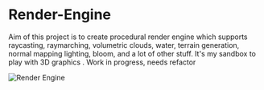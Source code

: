 # Render-Engine
Aim of this project is to create procedural render engine which supports raycasting, raymarching, volumetric clouds, water, terrain generation, normal mapping lighting, bloom, and a lot of other stuff. It's my sandbox to play with 3D graphics
.
Work in progress, needs refactor

![Render Engine](https://i.imgur.com/BNylrVO.png)
